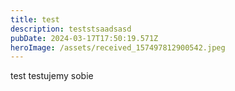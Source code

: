 ```yaml
---
title: test
description: teststsaadsasd
pubDate: 2024-03-17T17:50:19.571Z
heroImage: /assets/received_157497812900542.jpeg
---
```

t﻿est testujemy sobie
